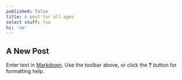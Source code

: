 ```yaml
---
published: false
title: A post for all ages
select stuff: foo
hi: 'no'
---
```

## A New Post

Enter text in [Markdown](http://daringfireball.net/projects/markdown/). Use the toolbar above, or click the **?** button for formatting help.
